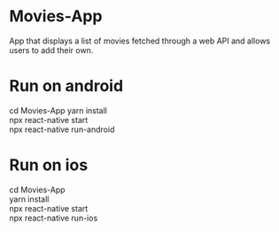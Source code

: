 # Movies-App
App that displays a list of movies fetched through a web API and allows users to add their own.

# Run on android <br />

cd Movies-App 
yarn install <br />
npx react-native start <br />
npx react-native run-android <br />
 
# Run on ios 
cd Movies-App <br />
yarn install <br />
npx react-native start <br />
npx react-native run-ios  

